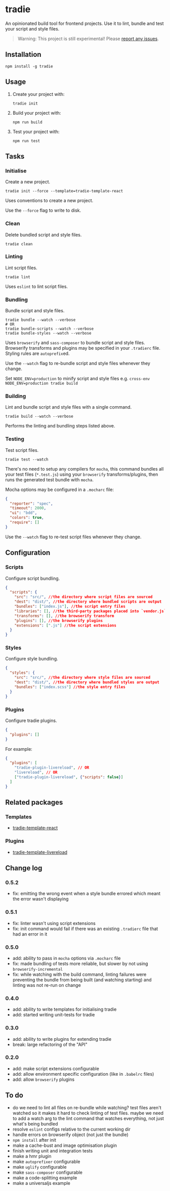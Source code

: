 # tradie

An opinionated build tool for frontend projects. Use it to lint, bundle and test your script and style files.

> Warning: This project is still experimental! Please [report any issues](https://github.com/jameslnewell/tradie/issues).

## Installation

    npm install -g tradie

## Usage

1. Create your project with:

    `tradie init`

2. Build your project with:

    `npm run build`

3. Test your project with:

    `npm run test`

## Tasks

### Initialise

Create a new project.

    tradie init --force --template=tradie-template-react

Uses conventions to create a new project.

Use the `--force` flag to write to disk.

### Clean

Delete bundled script and style files.

    tradie clean

### Linting

Lint script files.

    tradie lint

Uses `eslint` to lint script files.

### Bundling

Bundle script and style files.

    tradie bundle --watch --verbose
    # OR
    tradie bundle-scripts --watch --verbose
    tradie bundle-styles --watch --verbose

Uses `browserify` and `sass-composer` to bundle script and style files. Browserify transforms and plugins may be specified in your `.tradierc` file. Styling rules are `autoprefix`ed.

Use the `--watch` flag to re-bundle script and style files whenever they change.

Set `NODE_ENV=production` to minify script and style files e.g. `cross-env NODE_ENV=production tradie build`

### Building

Lint and bundle script and style files with a single command.

    tradie build --watch --verbose

Performs the linting and bundling steps listed above.

### Testing

Test script files.

    tradie test --watch

There's no need to setup any compilers for `mocha`, this command bundles all your test files (`*.test.js`) using your `browserify` transforms/plugins, then runs the generated test bundle with `mocha`.

Mocha options may be configured in a `.mocharc` file:

```json
{
  "reporter": "spec",
  "timeout": 2000,
  "ui": "bdd",
  "colors": true,
  "require": []
}
```

Use the `--watch` flag to re-test script files whenever they change.

## Configuration

### Scripts

Configure script bundling.

```json
{
  "scripts": {
    "src": "src/", //the directory where script files are sourced
    "dest": "dist/", //the directory where bundled scripts are output
    "bundles": ["index.js"], //the script entry files
    "libraries": [], //the third-party packages placed into `vendor.js` for long term caching
    "transforms": [], //the browserify transform
    "plugins": [], //the browserify plugins
    "extensions": [".js"] //the script extensions
  }
}
```

### Styles

Configure style bundling.

```json
{
  "styles": {
    "src": "src/", //the directory where style files are sourced
    "dest": "dist/", //the directory where bundled styles are output
    "bundles": ["index.scss"] //the style entry files
  }
}
```

### Plugins

Configure tradie plugins.

```json
{
  "plugins": []
}
```

For example:

```json
{
  "plugins": [
    "tradie-plugin-livereload", // OR
    "livereload", // OR
    ["tradie-plugin-livereload", {"scripts": false}]
  ]
}
```

## Related packages

### Templates

- [tradie-template-react](https://www.npmjs.com/package/tradie-template-react)

### Plugins

- [tradie-template-livereload](https://www.npmjs.com/package/tradie-plugin-livereload)

## Change log

### 0.5.2

- fix: emitting the wrong event when a style bundle errored which meant the error wasn't displaying

### 0.5.1

- fix: linter wasn't using script extensions
- fix: init command would fail if there was an existing `.tradierc` file that had an error in it

### 0.5.0

- add: ability to pass in `mocha` options via `.mocharc` file
- fix: made bundling of tests more reliable, but slower by not using `browserify-incremental`
- fix: while watching with the build command, linting failures were preventing the bundle from being built (and watching starting) and linting was not re-run on change

### 0.4.0

- add: ability to write templates for initialising tradie
- add: started writing unit-tests for tradie

### 0.3.0

- add: ability to write plugins for extending tradie
- break: large refactoring of the "API"

### 0.2.0

- add: make script extensions configurable
- add: allow environment specific configuration (like in `.babelrc` files)
- add: allow `browserify` plugins

## To do

- do we need to lint all files on re-bundle while watching? test files aren't watched so it makes it hard to check linting of test files. maybe we need to add a watch arg to the lint command that watches everything, not just what's being bundled
- resolve `eslint` configs relative to the current working dir
- handle errors on browserify object (not just the bundle)
- `npm install` after init
- make a cache-bust and image optimisation plugin
- finish writing unit and integration tests
- make a hmr plugin
- make `autoprefixer` configurable
- make `uglify` configurable
- make `sass-composer` configurable
- make a code-splitting example
- make a universaljs example